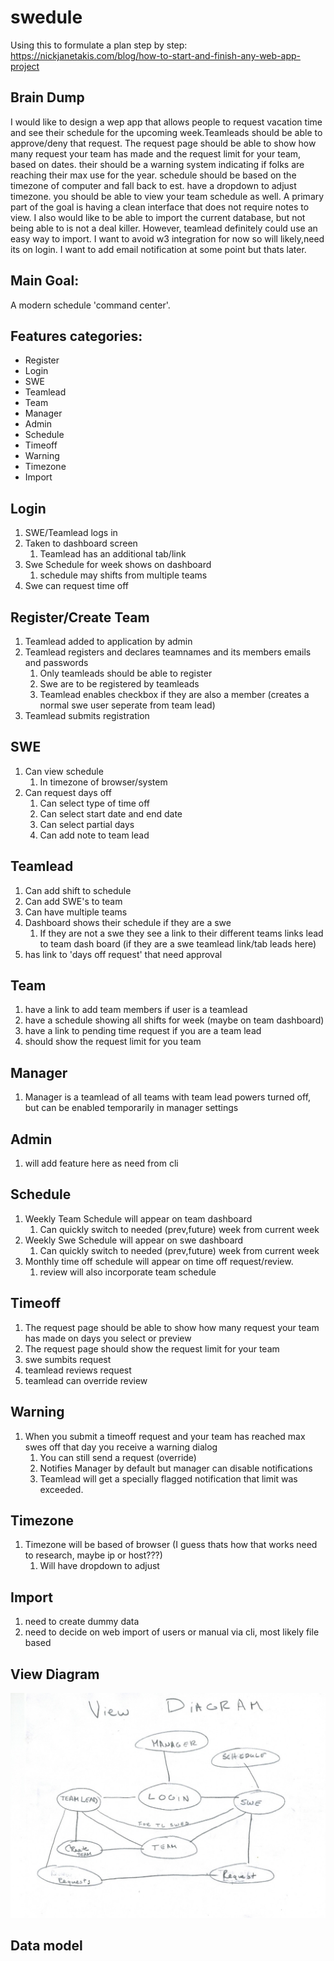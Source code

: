# swedule
Using this to formulate a plan step by step:
https://nickjanetakis.com/blog/how-to-start-and-finish-any-web-app-project

## Brain Dump 
I would like to design a wep app that allows people to request vacation time and see their schedule for the upcoming week.Teamleads should be able to approve/deny that request. The request page should be able to show how many request your team has made and the request limit for your team, based on dates. their should be a warning system indicating if folks are reaching their max use for the year. schedule should be based on the timezone of computer and fall back to est. have a dropdown to adjust timezone. you should be able to view your team schedule as well. A primary part of the goal is having a clean interface that does not require notes to view. I also would like to be able to import the current database, but not being able to is not a deal killer. However, teamlead definitely could use an easy way to import. I want to avoid w3 integration for now so will likely,need its on login. I want to add email notification at some point but thats later.

## Main Goal:
A modern schedule 'command center'.

## Features categories:
* Register
* Login
* SWE
* Teamlead
* Team
* Manager
* Admin
* Schedule
* Timeoff
* Warning
* Timezone
* Import

## Login
1. SWE/Teamlead logs in
1. Taken to dashboard screen
   1. Teamlead has an additional tab/link
1. Swe Schedule for week shows on dashboard
   1. schedule may shifts from multiple teams
1. Swe can request time off

## Register/Create Team
1. Teamlead added to application by admin 
1. Teamlead registers and declares teamnames and its members emails and passwords
   1. Only teamleads should be able to register
   1. Swe are to be registered by teamleads
   1. Teamlead enables checkbox if they are also a member (creates a normal swe user seperate from team lead)
1. Teamlead submits registration
      
## SWE
1. Can view schedule
   1. In timezone of browser/system
1. Can request days off
   1. Can select type of time off
   1. Can select start date and end date
   1. Can select partial days
   1. Can add note to team lead
   
## Teamlead
1. Can add shift to schedule
1. Can add SWE's to team 
1. Can have multiple teams
1. Dashboard shows their schedule if they are a swe
   1. If they are not a swe they see a link to their different teams links lead to team dash board (if they are a swe teamlead link/tab leads here)
1. has link to 'days off request' that need approval

## Team
1. have a link to add team members if user is a teamlead
1. have a schedule showing all shifts for week (maybe on team dashboard)
1. have a link to pending time request if you are a team lead
1. should show the request limit for you team
 
## Manager
1. Manager is a teamlead of all teams with team lead powers turned off, but can be enabled temporarily in manager settings

## Admin
1. will add feature here as need from cli

## Schedule
1. Weekly Team Schedule will appear on team dashboard
   1. Can quickly switch to needed (prev,future) week from current week
1. Weekly Swe Schedule will appear on swe dashboard
   1. Can quickly switch to needed (prev,future) week from current week
1. Monthly time off schedule will appear on time off request/review.
   1. review will also incorporate team schedule
   
## Timeoff
1. The request page should be able to show how many request your team has made on days you select or preview
1. The request page should show the request limit for your team
1. swe sumbits request
1. teamlead reviews request
1. teamlead can override review

## Warning
1. When you submit a timeoff request and your team has reached max swes off that day you receive a warning dialog
   1. You can still send a request (override)
   1. Notifies Manager by default but manager can disable notifications
   1. Teamlead will get a specially flagged notification that limit was exceeded.

## Timezone
1. Timezone will be based of browser (I guess thats how that works need to research, maybe ip or host???)
   1.  Will have dropdown to adjust
   
## Import
1. need to create dummy data
1. need to decide on web import of users or manual via cli, most likely file based

## View Diagram

![View Diagram](/images/view_diagram.jpeg)



## Data model
   




